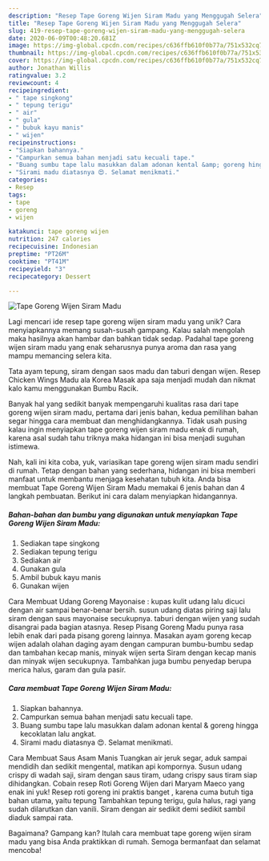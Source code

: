 ```yaml
---
description: "Resep Tape Goreng Wijen Siram Madu yang Menggugah Selera"
title: "Resep Tape Goreng Wijen Siram Madu yang Menggugah Selera"
slug: 419-resep-tape-goreng-wijen-siram-madu-yang-menggugah-selera
date: 2020-06-09T00:48:20.681Z
image: https://img-global.cpcdn.com/recipes/c636ffb610f0b77a/751x532cq70/tape-goreng-wijen-siram-madu-foto-resep-utama.jpg
thumbnail: https://img-global.cpcdn.com/recipes/c636ffb610f0b77a/751x532cq70/tape-goreng-wijen-siram-madu-foto-resep-utama.jpg
cover: https://img-global.cpcdn.com/recipes/c636ffb610f0b77a/751x532cq70/tape-goreng-wijen-siram-madu-foto-resep-utama.jpg
author: Jonathan Willis
ratingvalue: 3.2
reviewcount: 4
recipeingredient:
- " tape singkong"
- " tepung terigu"
- " air"
- " gula"
- " bubuk kayu manis"
- " wijen"
recipeinstructions:
- "Siapkan bahannya."
- "Campurkan semua bahan menjadi satu kecuali tape."
- "Buang sumbu tape lalu masukkan dalam adonan kental &amp; goreng hingga kecoklatan lalu angkat."
- "Sirami madu diatasnya 😍. Selamat menikmati."
categories:
- Resep
tags:
- tape
- goreng
- wijen

katakunci: tape goreng wijen 
nutrition: 247 calories
recipecuisine: Indonesian
preptime: "PT26M"
cooktime: "PT41M"
recipeyield: "3"
recipecategory: Dessert

---
```



![Tape Goreng Wijen Siram Madu](https://img-global.cpcdn.com/recipes/c636ffb610f0b77a/751x532cq70/tape-goreng-wijen-siram-madu-foto-resep-utama.jpg)

Lagi mencari ide resep tape goreng wijen siram madu yang unik? Cara menyiapkannya memang susah-susah gampang. Kalau salah mengolah maka hasilnya akan hambar dan bahkan tidak sedap. Padahal tape goreng wijen siram madu yang enak seharusnya punya aroma dan rasa yang mampu memancing selera kita.

Tata ayam tepung, siram dengan saos madu dan taburi dengan wijen. Resep Chicken Wings Madu ala Korea Masak apa saja menjadi mudah dan nikmat kalo kamu menggunakan Bumbu Racik.

Banyak hal yang sedikit banyak mempengaruhi kualitas rasa dari tape goreng wijen siram madu, pertama dari jenis bahan, kedua pemilihan bahan segar hingga cara membuat dan menghidangkannya. Tidak usah pusing kalau ingin menyiapkan tape goreng wijen siram madu enak di rumah, karena asal sudah tahu triknya maka hidangan ini bisa menjadi suguhan istimewa.


Nah, kali ini kita coba, yuk, variasikan tape goreng wijen siram madu sendiri di rumah. Tetap dengan bahan yang sederhana, hidangan ini bisa memberi manfaat untuk membantu menjaga kesehatan tubuh kita. Anda bisa membuat Tape Goreng Wijen Siram Madu memakai 6 jenis bahan dan 4 langkah pembuatan. Berikut ini cara dalam menyiapkan hidangannya.

<!--inarticleads1-->

##### Bahan-bahan dan bumbu yang digunakan untuk menyiapkan Tape Goreng Wijen Siram Madu:

1. Sediakan  tape singkong
1. Sediakan  tepung terigu
1. Sediakan  air
1. Gunakan  gula
1. Ambil  bubuk kayu manis
1. Gunakan  wijen


Cara Membuat Udang Goreng Mayonaise : kupas kulit udang lalu dicuci dengan air sampai benar-benar bersih. susun udang diatas piring saji lalu siram dengan saus mayonaise secukupnya. taburi dengan wijen yang sudah disangrai pada bagian atasnya. Resep Pisang Goreng Madu punya rasa lebih enak dari pada pisang goreng lainnya. Masakan ayam goreng kecap wijen adalah olahan daging ayam dengan campuran bumbu-bumbu sedap dan tambahan kecap manis, minyak wijen serta Siram dengan kecap manis dan minyak wijen secukupnya. Tambahkan juga bumbu penyedap berupa merica halus, garam dan gula pasir. 

<!--inarticleads2-->

##### Cara membuat Tape Goreng Wijen Siram Madu:

1. Siapkan bahannya.
1. Campurkan semua bahan menjadi satu kecuali tape.
1. Buang sumbu tape lalu masukkan dalam adonan kental &amp; goreng hingga kecoklatan lalu angkat.
1. Sirami madu diatasnya 😍. Selamat menikmati.


Cara Membuat Saus Asam Manis Tuangkan air jeruk segar, aduk sampai mendidih dan sedikit mengental, matikan api kompornya. Susun udang crispy di wadah saji, siram dengan saus tiram, udang crispy saus tiram siap dihidangkan. Cobain resep Roti Goreng Wijen dari Maryam Maeco yang enak ini yuk! Resep roti goreng ini praktis banget , karena cuma butuh tiga bahan utama, yaitu tepung Tambahkan tepung terigu, gula halus, ragi yang sudah dilarutkan dan vanili. Siram dengan air sedikit demi sedikit sambil diaduk sampai rata. 

Bagaimana? Gampang kan? Itulah cara membuat tape goreng wijen siram madu yang bisa Anda praktikkan di rumah. Semoga bermanfaat dan selamat mencoba!
